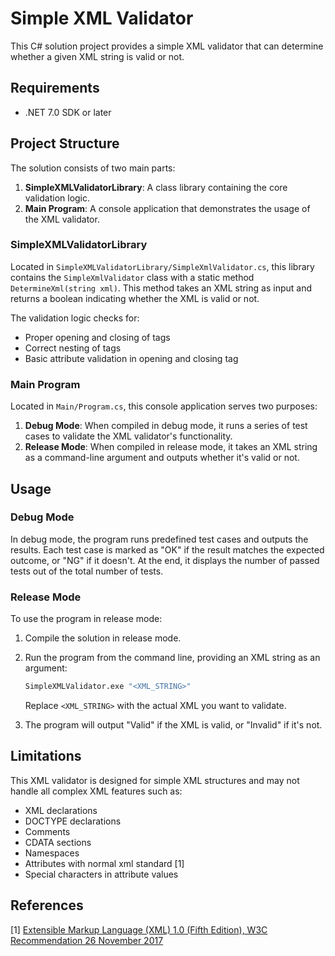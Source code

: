 # Simple XML Validator

This C# solution project provides a simple XML validator that can determine whether a given XML string is valid or not.

## Requirements

- .NET 7.0 SDK or later

## Project Structure

The solution consists of two main parts:

1. **SimpleXMLValidatorLibrary**: A class library containing the core validation logic.
2. **Main Program**: A console application that demonstrates the usage of the XML validator.

### SimpleXMLValidatorLibrary

Located in `SimpleXMLValidatorLibrary/SimpleXmlValidator.cs`, this library contains the `SimpleXmlValidator` class with a static method `DetermineXml(string xml)`. This method takes an XML string as input and returns a boolean indicating whether the XML is valid or not.

The validation logic checks for:

- Proper opening and closing of tags
- Correct nesting of tags
- Basic attribute validation in opening and closing tag

### Main Program

Located in `Main/Program.cs`, this console application serves two purposes:

1. **Debug Mode**: When compiled in debug mode, it runs a series of test cases to validate the XML validator's functionality.
2. **Release Mode**: When compiled in release mode, it takes an XML string as a command-line argument and outputs whether it's valid or not.

## Usage

### Debug Mode

In debug mode, the program runs predefined test cases and outputs the results. Each test case is marked as "OK" if the result matches the expected outcome, or "NG" if it doesn't. At the end, it displays the number of passed tests out of the total number of tests.

### Release Mode

To use the program in release mode:

1. Compile the solution in release mode.
2. Run the program from the command line, providing an XML string as an argument:

   ``` bash
   SimpleXMLValidator.exe "<XML_STRING>"
   ```

   Replace `<XML_STRING>` with the actual XML you want to validate.

3. The program will output "Valid" if the XML is valid, or "Invalid" if it's not.

## Limitations

This XML validator is designed for simple XML structures and may not handle all complex XML features such as:

- XML declarations
- DOCTYPE declarations
- Comments
- CDATA sections
- Namespaces
- Attributes with normal xml standard [1]
- Special characters in attribute values

## References

[1] [Extensible Markup Language (XML) 1.0 (Fifth Edition), W3C Recommendation 26 November 2017](https://www.w3.org/TR/xml/)
